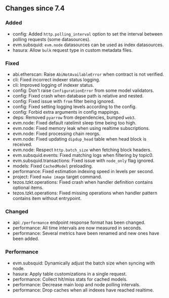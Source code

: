 <!-- markdownlint-disable first-line-h1 -->
## Changes since 7.4

### Added

- config: Added `http.polling_interval` option to set the interval between polling requests (some datasources).
- evm.subsquid: `evm.node` datasources can be used as index datasources.
- hasura: Allow `bulk` request type in custom metadata files.

### Fixed

- abi.etherscan: Raise `AbiNotAvailableError` when contract is not verified.
- cli: Fixed incorrect indexer status logging.
- cli: Improved logging of indexer status.
- config: Don't raise `ConfigurationError` from some model validators.
- config: Fixed crash when database path is relative and nested.
- config: Fixed issue with `from` filter being ignored.
- config: Fixed setting logging levels according to the config.
- config: Forbid extra arguments in config mappings.
- deps: Removed `pyarrow` from dependencies, bumped `web3`.
- evm.node: Fixed default ratelimit sleep time being too high.
- evm.node: Fixed memory leak when using realtime subscriptions.
- evm.node: Fixed processing chain reorgs.
- evm.node: Fixed updating `dipdup_head` table when head block is received.
- evm.node: Respect `http.batch_size` when fetching block headers.
- evm.subsquid.events: Fixed matching logs when filtering by topic0.
- evm.subsquid.transactions: Fixed issue with `node_only` flag ignored.
- models: Fixed `CachedModel` preloading.
- performance: Fixed estimation indexing speed in levels per second.
- project: Fixed `make image` target command.
- tezos.tzkt.operations: Fixed crash when handler definition contains optional items.
- tezos.tzkt.operations: Fixed missing operations when handler pattern contains item without entrypoint.

### Changed

- api: `/performance` endpoint response format has been changed.
- performance: All time intervals are now measured in seconds.
- performance: Several metrics have been renamed and new ones have been added.

### Performance

- evm.subsquid: Dynamically adjust the batch size when syncing with node.
- hasura: Apply table customizations in a single request.
- performance: Collect hit/miss stats for cached models.
- performance: Decrease main loop and node polling intervals.
- performance: Drop caches when all indexes have reached realtime.
